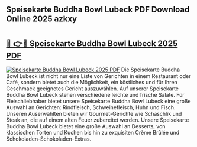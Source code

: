 ## Speisekarte Buddha Bowl Lubeck PDF Download Online 2025 azkxy

# <h2><a href="http://gce2fah.nevu.top/?p=Speisekarte+Buddha+Bowl+Lubeck">🔗 👉🔴 Speisekarte Buddha Bowl Lubeck 2025 PDF</a></h2>

[![Speisekarte Buddha Bowl Lubeck 2025 PDF](https://i.imgur.com/dBaPXMq.png)](http://gce2fah.nevu.top/?p=Speisekarte+Buddha+Bowl+Lubeck)
Die Speisekarte Buddha Bowl Lubeck ist nicht nur eine Liste von Gerichten in einem Restaurant oder Café, sondern bietet auch die Möglichkeit, ein köstliches und für Ihren Geschmack geeignetes Gericht auszuwählen. Auf unserer Speisekarte Buddha Bowl Lubeck stehen verschiedene leichte und frische Salate. Für Fleischliebhaber bietet unsere Speisekarte Buddha Bowl Lubeck eine große Auswahl an Gerichten: Rindfleisch, Schweinefleisch, Huhn und Fisch. Unseren Auserwählten bieten wir Gourmet-Gerichte wie Schaschlik und Steak an, die auf einem alten Feuer zubereitet werden. Unsere Speisekarte Buddha Bowl Lubeck bietet eine große Auswahl an Desserts, von klassischen Torten und Kuchen bis hin zu exquisiten Crème Brûlée und Schokoladen-Schokoladen-Extras.
